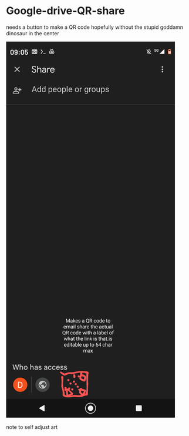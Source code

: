 # Google-drive-QR-share

needs a button to make a QR code hopefully without the stupid goddamn dinosaur in the center

![s1](https://github.com/c4pt000/Google-drive-QR-share/raw/main/Screenshot_20220311-090509-829~2.png)

note to self adjust art
